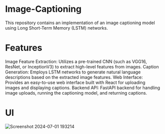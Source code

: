# Image-Captioning
This repository contains an implementation of an image captioning model using Long Short-Term Memory (LSTM) networks.

# Features
Image Feature Extraction: Utilizes a pre-trained CNN (such as VGG16, ResNet, or InceptionV3) to extract high-level features from images.
Caption Generation: Employs LSTM networks to generate natural language descriptions based on the extracted image features.
Web Interface: Provides an easy-to-use web interface built with React for uploading images and displaying captions.
Backend API: FastAPI backend for handling image uploads, running the captioning model, and returning captions.

# UI
![Screenshot 2024-07-01 193214](https://github.com/Sharathprasaath/Image-Captioning/assets/116355960/b1b0aebe-d9bb-4175-b3c5-a82300ad656a)
